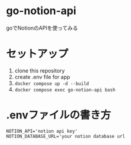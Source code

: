 # go-notion-api

goでNotionのAPIを使ってみる

# セットアップ

1. clone this repository
2. create .env file for app
3. `docker compose up -d --build`
4. `docker compose exec go-notion-api bash`

# .envファイルの書き方

```dotenv
NOTION_API='notion api key'
NOTION_DATABASE_URL='your notion database url
```

